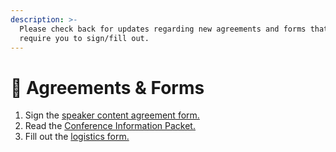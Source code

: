 ```yaml
---
description: >-
  Please check back for updates regarding new agreements and forms that we may
  require you to sign/fill out.
---
```


# 📄 Agreements & Forms

1. Sign the [speaker content agreement form.](https://indiana-my.sharepoint.com/:w:/g/personal/samthant_iu_edu/EYpnzy6iEsRFgGRwxBdDKMIBk3h7DzETEviLf7m2NptJuQ?e=xM9FSQ)&#x20;
2. Read the [Conference Information Packet.](https://indiana-my.sharepoint.com/:b:/g/personal/samthant_iu_edu/EW4G5Ay16RZCpZaQFdNdN_ABv0XGe7v2DlALjBfwBiR2eg?e=XT0xWa)
3. Fill out the [logistics form.](https://forms.office.com/pages/responsepage.aspx?id=NL4TEdGuAE2rS83QJRC-kVqXecSf2dpFmOcsZih_ziVUM1FIUFoyOTNGQTBURzlOTFdZUUZLM0w0NyQlQCN0PWcu\&route=shorturl)
